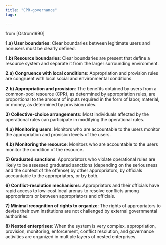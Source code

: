 ```yaml
---
title: "CPR-governance"
tags: 

---
```


from [Ostrom1990]

**1.a) User boundaries**: Clear boundaries between legitimate users and nonusers must be clearly defined.

**1.b) Resource boundaries**: Clear boundaries are present that define a resource system and separate it from the larger surrounding environment.

**2.a) Congruence with local conditions**: Appropriation and provision rules are congruent with local social and environmental conditions.

**2.b) Appropriation and provision**: The benefits obtained by users from a common-pool resource (CPR), as determined by appropriation rules, are proportional to the amount of inputs required in the form of labor, material, or money, as determined by provision rules.

**3) Collective-choice arrangements**: Most individuals affected by the operational rules can participate in modifying the operational rules.

**4.a) Monitoring users**: Monitors who are accountable to the users monitor the appropriation and provision levels of the users.

**4.b) Monitoring the resource**: Monitors who are accountable to the users monitor the condition of the resource.

**5) Graduated sanctions**: Appropriators who violate operational rules are likely to be assessed graduated sanctions (depending on the seriousness and the context of the offense) by other appropriators, by officials accountable to the appropriators, or by both.

**6) Conflict-resolution mechanisms**: Appropriators and their officials have rapid access to low-cost local arenas to resolve conflicts among appropriators or between appropriators and officials.

**7) Minimal recognition of rights to organize**: The rights of appropriators to devise their own institutions are not challenged by external governmental authorities.

**8) Nested enterprises**: When the system is very complex, appropriation, provision, monitoring, enforcement, conflict resolution, and governance activities are organized in multiple layers of nested enterprises.
